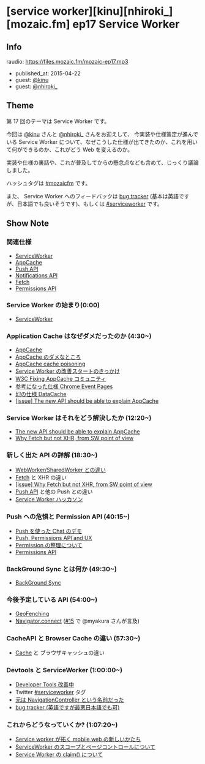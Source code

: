 # [service worker][kinu][nhiroki_][mozaic.fm] ep17 Service Worker

## Info

raudio: https://files.mozaic.fm/mozaic-ep17.mp3

- published_at: 2015-04-22
- guest: [@kinu](https://twitter.com/kinu)
- guest: [@nhiroki_](https://twitter.com/nhiroki_)


## Theme

第 17 回のテーマは Service Worker です。

今回は [@kinu](https://twitter.com/kinu) さんと [@nhiroki_](https://twitter.com/nhiroki_) さんをお迎えして、 今実装や仕様策定が進んでいる Service Worker について、なぜこうした仕様が出てきたのか、これを用いて何ができるのか、これがどう Web を変えるのか。

実装や仕様の裏話や、これが普及してからの懸念点なども含めて、じっくり議論しました。

ハッシュタグは [#mozaicfm](https://twitter.com/search?q=mozaicfm&src=hash) です。

また、 Service Worker へのフィードバックは [bug tracker](http://t.umblr.com/redirect?z=https%3A%2F%2Fcrbug.com%2Fnew&t=YWNmMmZiNmZkMzU2YjM3ZmFjZjllYjA2YWVhYmIxM2RhMmRlZGIzYyxBOEh1Q2lxdQ%3D%3D) (基本は英語ですが、日本語でも良いそうです)、もしくは [#serviceworker](https://twitter.com/search?q=%23serviceworker&src=hash) です。


## Show Note

### 関連仕様

- [ServiceWorker](http://t.umblr.com/redirect?z=https%3A%2F%2Fslightlyoff.github.io%2FServiceWorker%2Fspec%2Fservice_worker%2Findex.html&t=ODU3MmZlNGYzNjZlNWU5YzE2MjI2OGVkNDczYTM4NGI0MGM5MmJlOSxBOEh1Q2lxdQ%3D%3D)
- [AppCache](http://t.umblr.com/redirect?z=https%3A%2F%2Fdevelopers.whatwg.org%2Foffline.html%23offline&t=NDFmZTE1NTgzMzBkODc2ZGUyNGQzNDY4ZWIyYjUzODM0YTU2OTY0OCxBOEh1Q2lxdQ%3D%3D)
- [Push API](http://t.umblr.com/redirect?z=http%3A%2F%2Fw3c.github.io%2Fpush-api%2F&t=NjU4YmZjYWQ3NmNhNGIwNTY1ZjM2OTU1ZDEzNDFhYmY3N2VjOGNhYixBOEh1Q2lxdQ%3D%3D)
- [Notifications API](http://t.umblr.com/redirect?z=https%3A%2F%2Fnotifications.spec.whatwg.org%2F&t=OWE3MzkxY2FjNGVjNDQ5ZjJjYjhkYzAxOWQ4MDQzY2M2NzVmNTk5YyxBOEh1Q2lxdQ%3D%3D)
- [Fetch](http://t.umblr.com/redirect?z=https%3A%2F%2Ffetch.spec.whatwg.org%2F&t=MDFhM2VlNTc4MGU0MDViNmE1OWYzMWQ3OWI4N2UyMjc5ZDU1Y2QxYyxBOEh1Q2lxdQ%3D%3D)
- [Permissions API](http://t.umblr.com/redirect?z=https%3A%2F%2Fw3c.github.io%2Fpermissions%2F&t=YTI5YWVlZmQxZDA4OGYwYjk1ZTA1MGNhZGU3ZGEyMWU2NTY0YTU5NCxBOEh1Q2lxdQ%3D%3D)


### Service Worker の始まり(0:00)

- [ServiceWorker](http://t.umblr.com/redirect?z=https%3A%2F%2Fslightlyoff.github.io%2FServiceWorker%2Fspec%2Fservice_worker%2Findex.html&t=ODU3MmZlNGYzNjZlNWU5YzE2MjI2OGVkNDczYTM4NGI0MGM5MmJlOSxBOEh1Q2lxdQ%3D%3D)


### Application Cache はなぜダメだったのか (4:30~)

- [AppCache](http://t.umblr.com/redirect?z=https%3A%2F%2Fdevelopers.whatwg.org%2Foffline.html%23offline&t=NDFmZTE1NTgzMzBkODc2ZGUyNGQzNDY4ZWIyYjUzODM0YTU2OTY0OCxBOEh1Q2lxdQ%3D%3D)
- [AppCache のダメなところ](http://t.umblr.com/redirect?z=http%3A%2F%2Falistapart.com%2Farticle%2Fapplication-cache-is-a-douchebag&t=ZGJhODIzZGE5ODI2ZTUzOGMyMjdmNTdmMjE1NTVhNzJmNzA0ZDZlNyxBOEh1Q2lxdQ%3D%3D)
- [AppCache cache poisoning](http://t.umblr.com/redirect?z=http%3A%2F%2Fblog.andlabs.org%2F2010%2F06%2Fchrome-and-safari-users-open-to-stealth.html&t=NDFhZmJlMDJmOTk0YTY5NDJmYjA0ZWRkMzkwYjAyNzVmOGViMzYwYixBOEh1Q2lxdQ%3D%3D)
- [Service Worker の改善スタートのきっかけ](http://t.umblr.com/redirect?z=https%3A%2F%2Flists.w3.org%2FArchives%2FPublic%2Fpublic-webapps%2F2013JanMar%2F0977.html&t=OTUxYTA3NjIwMDRlMjFhMmRmZmZiMWFjMGM2NTE3Y2ZiZjcyODgyMyxBOEh1Q2lxdQ%3D%3D)
- [W3C Fixing AppCache コミュニティ](http://t.umblr.com/redirect?z=https%3A%2F%2Fwww.w3.org%2Fcommunity%2Ffixing-appcache%2F&t=YWMxZDJjYWVhOTAwOTlkNTg0YmRhNjdkYmVmYjVjNTdhMjU3YWFmMCxBOEh1Q2lxdQ%3D%3D)
- [参考になった仕様 Chrome Event Pages](http://t.umblr.com/redirect?z=https%3A%2F%2Fdeveloper.chrome.com%2Fextensions%2Fevent_pages&t=MTRmMjEyMDM0ODYyOWZjZWU2ZGI5MTFlNjZjNjk0ZDQ3ZTA5Mzg1ZCxBOEh1Q2lxdQ%3D%3D)
- [幻の仕様 DataCache](http://t.umblr.com/redirect?z=http%3A%2F%2Fwww.w3.org%2FTR%2FDataCache%2F&t=OTU5ZmY3ZTY5YWM5ZTI1ZDEyYmQ3OWNkM2ZhNTdkNDVmZjQyNzI4YSxBOEh1Q2lxdQ%3D%3D)
- [[issue] The new API should be able to explain AppCache](http://t.umblr.com/redirect?z=https%3A%2F%2Fgithub.com%2Fslightlyoff%2FServiceWorker%2Fissues%2F2&t=ZDA1MjNkNTJmZmE0YTllOWQ1YzQ1Mjc4MTdjZDA0ZDY1ZWY3OWNhMCxBOEh1Q2lxdQ%3D%3D)


### Service Worker はそれをどう解決したか (12:20~)

- [The new API should be able to explain AppCache](http://t.umblr.com/redirect?z=https%3A%2F%2Fgithub.com%2Fslightlyoff%2FServiceWorker%2Fissues%2F2&t=ZDA1MjNkNTJmZmE0YTllOWQ1YzQ1Mjc4MTdjZDA0ZDY1ZWY3OWNhMCxBOEh1Q2lxdQ%3D%3D)
- [Why Fetch but not XHR, from SW point of view](http://t.umblr.com/redirect?z=https%3A%2F%2Fgithub.com%2Fslightlyoff%2FServiceWorker%2Fissues%2F5&t=ZmMyOTBjZjQ3MjBlYjMyOTk1Mjk0ZjgwZTk3OTMyZGVhNGFiMzYzYixBOEh1Q2lxdQ%3D%3D)


### 新しく出た API の詳解 (18:30~)

- [WebWorker/SharedWorker との違い](http://t.umblr.com/redirect?z=http%3A%2F%2Fwww.w3.org%2FTR%2Fworkers%2F&t=MDU3NWU4ODlmYTA1ZmUzNTUxYWNiZWUyYzY3ZDAxNDdkMjE0ZDE1OCxBOEh1Q2lxdQ%3D%3D)
- [Fetch](http://t.umblr.com/redirect?z=https%3A%2F%2Ffetch.spec.whatwg.org&t=YjcyNTE1MzhlMmNjNmY4ODIxNGQyZjFkZTM3ZmYxOGRkODkxZmRjOSxBOEh1Q2lxdQ%3D%3D) と XHR の違い
- [[issue] Why Fetch but not XHR, from SW point of view](http://t.umblr.com/redirect?z=https%3A%2F%2Fgithub.com%2Fslightlyoff%2FServiceWorker%2Fissues%2F5&t=ZmMyOTBjZjQ3MjBlYjMyOTk1Mjk0ZjgwZTk3OTMyZGVhNGFiMzYzYixBOEh1Q2lxdQ%3D%3D)
- [Push API](http://t.umblr.com/redirect?z=http%3A%2F%2Fw3c.github.io%2Fpush-api%2F&t=NjU4YmZjYWQ3NmNhNGIwNTY1ZjM2OTU1ZDEzNDFhYmY3N2VjOGNhYixBOEh1Q2lxdQ%3D%3D) と他の Push との違い
- [Service Worker ハッカソン](http://t.umblr.com/redirect?z=http%3A%2F%2Fgoogledevjp.blogspot.jp%2F2015%2F03%2Fservice-worker.html&t=OGZiMTA3MDRlODllZGEzYzhiNmQ4NGNjMTJjYzg5YWEwODcyZDA0OSxBOEh1Q2lxdQ%3D%3D)


### Push への危惧と Permission API (40:15~)

- [Push を使った Chat のデモ](http://t.umblr.com/redirect?z=https%3A%2F%2Fjohnme-gcm.appspot.com%2Fchat%2F&t=ZjljYThlOTI0NmY1Zjg2OWQ5YTMwNTAwOTNhZTc3OGFhODY3YjdmMyxBOEh1Q2lxdQ%3D%3D)
- [Push, Permissions API and UX](http://t.umblr.com/redirect?z=https%3A%2F%2Fdocs.google.com%2Fdocument%2Fd%2F1WNPIS_2F0eyDm5SS2E6LZ_75tk6XtBSnR1xNjWJ_DPE%2Fedit%3Fpli%3D1%23heading%3Dh.21qsculrt3ow&t=YWFjMDBmMWIxMTcwYWZmMGNkNTFiZjQ4NzUxMmFlZWRkNzIzOTM0NixBOEh1Q2lxdQ%3D%3D)
- [Permission の整理について](http://t.umblr.com/redirect?z=https%3A%2F%2Fgroups.google.com%2Fd%2Ftopic%2Fmozilla.dev.platform%2FrnSFZq14Xi4%2Fdiscussion&t=MDczOTczZTYxNmI2OWI4ZjA3Nzc3MmM5ZWIyNDM2MDhiOTk4ZWFiNSxBOEh1Q2lxdQ%3D%3D)
- [Permissions API](http://t.umblr.com/redirect?z=https%3A%2F%2Fw3c.github.io%2Fpermissions%2F&t=YTI5YWVlZmQxZDA4OGYwYjk1ZTA1MGNhZGU3ZGEyMWU2NTY0YTU5NCxBOEh1Q2lxdQ%3D%3D)


### BackGround Sync とは何か (49:30~)

- [BackGround Sync](http://t.umblr.com/redirect?z=https%3A%2F%2Fgithub.com%2Fslightlyoff%2FBackgroundSync%2Fblob%2Fmaster%2Fexplainer.md&t=MmU0M2E1MGE1NGE4MzcxMWMxODAwYjAwZGIxYmFhODhmZWRhNzUwMixBOEh1Q2lxdQ%3D%3D)


### 今後予定している API (54:00~)

- [GeoFenching](http://t.umblr.com/redirect?z=https%3A%2F%2Fgithub.com%2Fslightlyoff%2FGeofencing&t=MWJkZmM0NWY3NTFkMjNlNmU5NDRlMTM5YWZkNzNmMTIwYzA5YWVhYyxBOEh1Q2lxdQ%3D%3D)
- [Navigator.connect](http://t.umblr.com/redirect?z=http%3A%2F%2Fmkruisselbrink.github.io%2Fnavigator-connect%2F&t=Y2VlOTk1YzQ1MGYwYjAzMTFlM2JlOGY4ZWU3MDQ1M2ZmNTBiMzVkMCxBOEh1Q2lxdQ%3D%3D) ([#15](http://mozaic.fm/post/108491263993/15-extensible-web) で @myakura さんが言及)


### CacheAPI と Browser Cache の違い (57:30~)

- [Cache](http://t.umblr.com/redirect?z=http%3A%2F%2Fwww.w3.org%2FTR%2Fservice-workers%2F%23cache-storage&t=ZTIxMjNhNTQ1NjNiODE1MWRhMDY3NDk3NzUxMDQyNjg5YTc5MTBjNyxBOEh1Q2lxdQ%3D%3D) と ブラウザキャッシュの違い


### Devtools と ServiceWorker (1:00:00~)

- [Developer Tools 改善中](http://t.umblr.com/redirect?z=https%3A%2F%2Fdocs.google.com%2Fpresentation%2Fd%2F1DKu4RZigLvM5XUq3ovsgffQBIHrro5-pii4qEJuyvrQ%2Fedit%23slide%3Did.p&t=NGQyZDA0MGIyYTU3NmFjNjc3Y2M5ZWE3YzdhZTRhNGFlZGFhMjNjOCxBOEh1Q2lxdQ%3D%3D)
- Twitter [#serviceworker](https://twitter.com/search?q=%23serviceworker&src=hash) タグ
- [元は NavigationController という名前だった](http://t.umblr.com/redirect?z=https%3A%2F%2Fgithub.com%2Fslightlyoff%2FServiceWorker%2Fcommit%2Fc49c878cdcbaf7a81e9e8cf3cca9970787017a19&t=ZDdkZDVjZjFiZGUzNjcxMzJmMjI2M2Y1NjQwMTMzYTE5YzdkNjZlNCxBOEh1Q2lxdQ%3D%3D)
- [bug tracker (英語ですが最悪日本語でも可)](http://t.umblr.com/redirect?z=https%3A%2F%2Fcrbug.com%2Fnew&t=YWNmMmZiNmZkMzU2YjM3ZmFjZjllYjA2YWVhYmIxM2RhMmRlZGIzYyxBOEh1Q2lxdQ%3D%3D)


### これからどうなっていくか? (1:07:20~)

- [Service worker が拓く mobile web の新しいかたち](http://t.umblr.com/redirect?z=http%3A%2F%2Fwww.slideshare.net%2Fkinukox%2Fservice-worker-mobile-web&t=OTRhOTgyNzM3NzQ2OWY0MmYxYjA5MjhhN2FlZjliN2UyYjA5YjRmOCxBOEh1Q2lxdQ%3D%3D)
- [ServiceWorker のスコープとページコントロールについて](http://t.umblr.com/redirect?z=http%3A%2F%2Fqiita.com%2Fnhiroki%2Fitems%2Feb16b802101153352bba&t=MzNjOTg3ZTFiOWE5MzkxMjBjNzY5YTE1MWE1YjEyNjk2NzdlYzFlYSxBOEh1Q2lxdQ%3D%3D)
- [Service Worker の claim() について](http://t.umblr.com/redirect?z=http%3A%2F%2Fblog.nhiroki.jp%2F2015%2F04%2F18%2Fservice-worker-claim%2F&t=ZDJmODcwYzcwMjQxNjU3MGE4ZWY4MWVjOGI0ZTY3Yzk0Nzg4N2I4YSxBOEh1Q2lxdQ%3D%3D)
